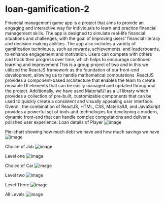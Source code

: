 # loan-gamification-2

Financial management game app is a project that aims to provide an engaging and interactive way for individuals to learn and practice financial management skills. The app is designed to simulate real-life financial situations and challenges, with the goal of improving users' financial literacy and decision-making abilities. The app also includes a variety of gamification techniques, such as rewards, achievements, and leaderboards, to enhance engagement and motivation. Users can compete with others and track their progress over time, which helps to encourage continued learning and improvement.This is a group project of two and in this we utilized the ReactJS framework as the foundation of our front-end development, allowing us to handle mathematical computations .ReactJS provides a component-based architecture that enables the team to create reusable UI elements that can be easily managed and updated throughout the project. Additionally, we have used MaterialUI as a UI library which provides a collection of pre-built, customizable components that can be used to quickly create a consistent and visually appealing user interface. Overall, the combination of ReactJS, HTML, CSS, MaterialUI, and JavaScript provides a powerful set of tools and technologies for developing a modern, dynamic front-end that can handle complex computations and deliver a polished user experience.
Loan details of Player
![image](https://github.com/MouniMuppidi/FIN-MAN-App/assets/61201682/425e607e-7303-414e-b7f0-370e414d5f60)

Pie-chart showing how much debt we have and how much savings we have
![image](https://github.com/MouniMuppidi/FIN-MAN-App/assets/61201682/0327f2d5-5925-497e-acd3-ea3042bf0d23)

Choice of Job 
![image](https://github.com/MouniMuppidi/FIN-MAN-App/assets/61201682/afdbf37a-be6b-4393-84e4-1a890d492191)

Level one
![image](https://github.com/MouniMuppidi/FIN-MAN-App/assets/61201682/1dfd3772-c158-46b0-9307-e9e7a3b5bc70)

Choice of Car
![image](https://github.com/MouniMuppidi/FIN-MAN-App/assets/61201682/84fe6431-b297-4fcb-87da-e5e4498d07bb)

Level two
![image](https://github.com/MouniMuppidi/FIN-MAN-App/assets/61201682/eeca57cd-660f-4302-b711-b27a621067f0)

Level Three
![image](https://github.com/MouniMuppidi/FIN-MAN-App/assets/61201682/f09511cc-86cd-450d-b569-c8a2c25ab4a8)

All Levels
![image](https://github.com/MouniMuppidi/FIN-MAN-App/assets/61201682/19669e17-4eb1-48f9-9d82-d02a0345e94f)


